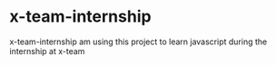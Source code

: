 # x-team-internship
x-team-internship
am using this project to learn javascript during the internship at x-team
